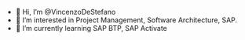 - 👋 Hi, I’m @VincenzoDeStefano
- 👀 I’m interested in Project Management, Software Architecture, SAP.
- 🌱 I’m currently learning SAP BTP, SAP Activate

<!---
VincenzoDeStefano/VincenzoDeStefano is a ✨ special ✨ repository because its `README.md` (this file) appears on your GitHub profile.
You can click the Preview link to take a look at your changes.
--->
